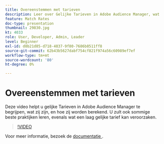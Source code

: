 ```yaml
---
title: Overeenstemmen met tarieven
description: Leer over Gelijke Tarieven in Adobe Audience Manager, wat zij zijn, en hoe zij worden berekend. Leer ook over beste praktijken, evenals wat een lage Tarief kan veroorzaken.
feature: Match Rates
doc-type: presentation
thumbnail: 29830.jpg
kt: 4033
role: User, Developer, Admin, Leader
level: Beginner
exl-id: d8b21d85-d718-4837-9f80-7686b8511ff8
source-git-commit: 62b43b5627dabf754cf821f974a56c60989ef7ef
workflow-type: tm+mt
source-wordcount: '80'
ht-degree: 0%

---
```


# Overeenstemmen met tarieven

Deze video helpt u gelijke Tarieven in Adobe Audience Manager te begrijpen, wat zij zijn, en hoe zij worden berekend. U zult ook sommige beste praktijken leren, evenals wat een laag gelijke tarief kan veroorzaken.

>[!VIDEO](https://video.tv.adobe.com/v/29830/?quality=12)

Voor meer informatie, bezoek de [ documentatie ](https://experienceleague.adobe.com/docs/audience-manager/user-guide/features/addressable-audiences.html?lang=nl-NL).
